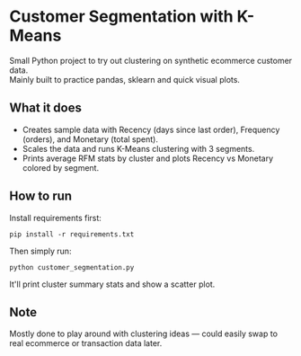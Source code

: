 
# Customer Segmentation with K-Means

Small Python project to try out clustering on synthetic ecommerce customer data.  
Mainly built to practice pandas, sklearn and quick visual plots.

## What it does
- Creates sample data with Recency (days since last order), Frequency (orders), and Monetary (total spent).
- Scales the data and runs K-Means clustering with 3 segments.
- Prints average RFM stats by cluster and plots Recency vs Monetary colored by segment.

## How to run
Install requirements first:

    pip install -r requirements.txt

Then simply run:

    python customer_segmentation.py

It'll print cluster summary stats and show a scatter plot.

## Note
Mostly done to play around with clustering ideas — could easily swap to real ecommerce or transaction data later.
